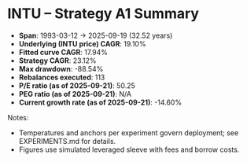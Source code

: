 # INTU – Strategy A1 Summary

- **Span**: 1993-03-12 → 2025-09-19 (32.52 years)
- **Underlying (INTU price) CAGR**: 19.10%
- **Fitted curve CAGR**: 17.94%
- **Strategy CAGR**: 23.12%
- **Max drawdown**: -88.54%
- **Rebalances executed**: 113
- **P/E ratio (as of 2025-09-21)**: 50.25
- **PEG ratio (as of 2025-09-21)**: N/A
- **Current growth rate (as of 2025-09-21)**: -14.60%

Notes:

- Temperatures and anchors per experiment govern deployment; see EXPERIMENTS.md for details.
- Figures use simulated leveraged sleeve with fees and borrow costs.
